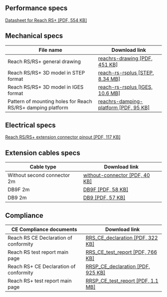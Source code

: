 ## Performance specs

[Datasheet for Reach RS+ [PDF, 554 KB]](http://files.emlid.com/reachrs/Reach-RS-Plus-Datasheet.pdf)

## Mechanical specs

| File name | Download link |
|-----------|---------------|
| Reach RS/RS+ general drawing | [reachrs-drawing [PDF, 451 KB]](files/reachrs-drawing.pdf) |
| Reach RS/RS+ 3D model in STEP format | [reach-rs-rsplus [STEP, 8.34 MB]](https://github.com/emlid/hardware/blob/master/reach-rs-rsplus.step) |
| Reach RS/RS+ 3D model in IGES format | [reach-rs-rsplus [IGES, 10.6 MB]](https://github.com/emlid/hardware/blob/master/reach-rs-rsplus.iges) |
| Pattern of mounting holes for Reach RS/RS+ damping platform | [reachrs-damping-platform [PDF, 95 KB]](files/reachrs-damping-platform.pdf) |


## Electrical specs

[Reach RS/RS+ extension connector pinout [PDF, 117 KB]](files/RS232_port.pdf)

## Extension cables specs

| Cable type | Download link |
|-----------|------|
| Without second connector 2m |[without-connector [PDF, 40 KB]](files/without-connector.pdf) |
| DB9F 2m |[DB9F [PDF, 58 KB]](files/DB9F.pdf) |
| DB9 2m |[DB9 [PDF, 57 KB]](files/DB9.pdf) |

## Compliance

| CE Compliance documents | Download link |
|-------------------------|---------------|
| Reach RS CE Declaration of conformity | [RRS_CE_declaration [PDF, 322 KB]](https://files.emlid.com/compliance/RRS_CE_declaration.pdf)
| Reach RS test report main page | [RRS_CE_test_report [PDF, 766 KB]](https://files.emlid.com/compliance/RRS_CE_test_report.pdf)
| Reach RS+ CE Declaration of conformity | [RRSP_CE_declaration [PDF, 925 KB]](https://files.emlid.com/compliance/RRSP_CE_declaration.pdf)
| Reach RS+ test report main page | [RRSP_CE_test_report [PDF, 1.1 MB]](https://files.emlid.com/compliance/RRSP_CE_test_report.pdf)
